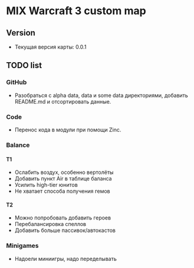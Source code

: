 # MIX Warcraft 3 custom map

## Version

* Текущая версия карты: 0.0.1

## TODO list

### GitHub

* Разобраться с alpha data, data и some data директориями, добавить README.md и отсортировать данные.

### Code

* Перенос кода в модули при помощи Zinc.

### Balance

#### T1

* Ослабить воздух, особенно вертолёты
* Добавить пункт Air в таблице баланса
* Усилить high-tier юнитов
* Не хватает способа получения гемов

#### T2

* Можно попробовать добавить героев
* Перебалансировка спеллов
* Добавить больше пассивок/автокастов

### Minigames

* Надоели миниигры, надо переделывать

